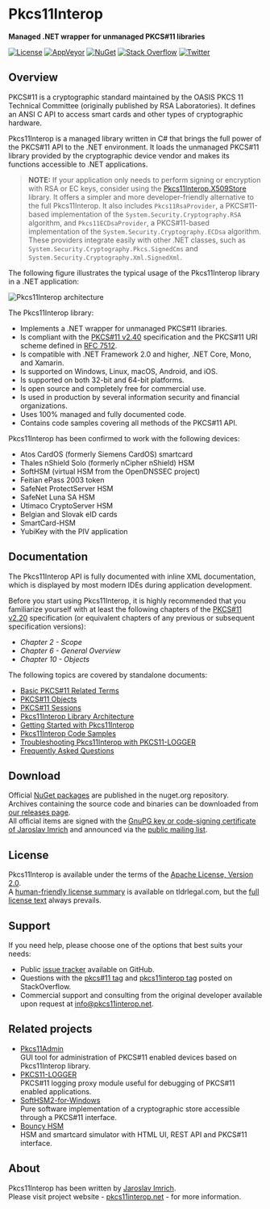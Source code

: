 Pkcs11Interop
=============
**Managed .NET wrapper for unmanaged PKCS#11 libraries**

[![License](https://img.shields.io/badge/license-Apache%202.0-blue.svg)](https://github.com/Pkcs11Interop/Pkcs11Interop/blob/master/LICENSE.md)
[![AppVeyor](https://ci.appveyor.com/api/projects/status/lb1jxb4t4203g3t9/branch/master?svg=true)](https://ci.appveyor.com/project/pkcs11interop/pkcs11interop/branch/master)
[![NuGet](https://img.shields.io/badge/nuget-pkcs11interop-blue.svg)](https://www.nuget.org/packages/Pkcs11Interop/)
[![Stack Overflow](https://img.shields.io/badge/stack-pkcs11interop-blue.svg)](https://stackoverflow.com/questions/tagged/pkcs11interop)
[![Twitter](https://img.shields.io/badge/twitter-p11interop-blue.svg)](https://twitter.com/p11interop)

## Overview

PKCS#11 is a cryptographic standard maintained by the OASIS PKCS 11 Technical Committee (originally published by RSA Laboratories). It defines an ANSI C API to access smart cards and other types of cryptographic hardware.

Pkcs11Interop is a managed library written in C# that brings the full power of the PKCS#11 API to the .NET environment. It loads the unmanaged PKCS#11 library provided by the cryptographic device vendor and makes its functions accessible to .NET applications.

> **NOTE:** If your application only needs to perform signing or encryption with RSA or EC keys, consider using the [Pkcs11Interop.X509Store](https://github.com/Pkcs11Interop/Pkcs11Interop.X509Store) library. It offers a simpler and more developer-friendly alternative to the full Pkcs11Interop. It also includes `Pkcs11RsaProvider`, a PKCS#11-based implementation of the `System.Security.Cryptography.RSA` algorithm, and `Pkcs11ECDsaProvider`, a PKCS#11-based implementation of the `System.Security.Cryptography.ECDsa` algorithm. These providers integrate easily with other .NET classes, such as `System.Security.Cryptography.Pkcs.SignedCms` and `System.Security.Cryptography.Xml.SignedXml`.

The following figure illustrates the typical usage of the Pkcs11Interop library in a .NET application:

![Pkcs11Interop architecture](doc/images/pkcs11interop-architecture-small.png)

The Pkcs11Interop library:

- Implements a .NET wrapper for unmanaged PKCS#11 libraries.
- Is compliant with the [PKCS#11 v2.40](https://github.com/Pkcs11Interop/PKCS11-SPECS/tree/master/v2.40) specification and the PKCS#11 URI scheme defined in [RFC 7512](https://github.com/Pkcs11Interop/PKCS11-SPECS/tree/master/RELATED/RFC7512).
- Is compatible with .NET Framework 2.0 and higher, .NET Core, Mono, and Xamarin.
- Is supported on Windows, Linux, macOS, Android, and iOS.
- Is supported on both 32-bit and 64-bit platforms.
- Is open source and completely free for commercial use.
- Is used in production by several information security and financial organizations.
- Uses 100% managed and fully documented code.
- Contains code samples covering all methods of the PKCS#11 API.

Pkcs11Interop has been confirmed to work with the following devices:

- Atos CardOS (formerly Siemens CardOS) smartcard
- Thales nShield Solo (formerly nCipher nShield) HSM
- SoftHSM (virtual HSM from the OpenDNSSEC project)
- Feitian ePass 2003 token
- SafeNet ProtectServer HSM
- SafeNet Luna SA HSM
- Utimaco CryptoServer HSM
- Belgian and Slovak eID cards
- SmartCard-HSM
- YubiKey with the PIV application

## Documentation

The Pkcs11Interop API is fully documented with inline XML documentation, which is displayed by most modern IDEs during application development.

Before you start using Pkcs11Interop, it is highly recommended that you familiarize yourself with at least the following chapters of the [PKCS#11 v2.20](https://github.com/Pkcs11Interop/PKCS11-SPECS/tree/master/v2.20) specification (or equivalent chapters of any previous or subsequent specification versions):
- *Chapter 2 - Scope*
- *Chapter 6 - General Overview*
- *Chapter 10 - Objects*

The following topics are covered by standalone documents:
- [Basic PKCS#11 Related Terms](doc/01_BASIC_TERMS.md)
- [PKCS#11 Objects](doc/02_OBJECTS.md)
- [PKCS#11 Sessions](doc/03_SESSIONS.md)
- [Pkcs11Interop Library Architecture](doc/04_ARCHITECTURE.md)
- [Getting Started with Pkcs11Interop](doc/05_GETTING_STARTED.md)
- [Pkcs11Interop Code Samples](doc/06_CODE_SAMPLES.md)
- [Troubleshooting Pkcs11Interop with PKCS11-LOGGER](doc/07_TROUBLESHOOTING.md)
- [Frequently Asked Questions](doc/08_FAQ.md)

## Download

Official [NuGet packages](https://www.nuget.org/packages/Pkcs11Interop/) are published in the nuget.org repository.  
Archives containing the source code and binaries can be downloaded from [our releases page](https://github.com/Pkcs11Interop/Pkcs11Interop/releases/).  
All official items are signed with the [GnuPG key or code-signing certificate of Jaroslav Imrich](https://www.jimrich.sk/crypto/) and announced via the [public mailing list](https://groups.google.com/d/forum/pkcs11interop).

## License

Pkcs11Interop is available under the terms of the [Apache License, Version 2.0](https://www.apache.org/licenses/LICENSE-2.0).  
A [human-friendly license summary](https://www.tldrlegal.com/license/apache-license-2-0-apache-2-0) is available on tldrlegal.com, but the [full license text](LICENSE.md) always prevails.

## Support

If you need help, please choose one of the options that best suits your needs:

- Public [issue tracker](https://github.com/Pkcs11Interop/Pkcs11Interop/issues) available on GitHub.
- Questions with the [pkcs#11 tag](https://stackoverflow.com/questions/tagged/pkcs%2311) and [pkcs11interop tag](https://stackoverflow.com/questions/tagged/pkcs11interop) posted on StackOverflow.
- Commercial support and consulting from the original developer available upon request at [info@pkcs11interop.net](mailto:info@pkcs11interop.net).

## Related projects

* [Pkcs11Admin](https://www.pkcs11admin.net/)  
  GUI tool for administration of PKCS#11 enabled devices based on Pkcs11Interop library.
* [PKCS11-LOGGER](https://github.com/Pkcs11Interop/pkcs11-logger)  
  PKCS#11 logging proxy module useful for debugging of PKCS#11 enabled applications.
* [SoftHSM2-for-Windows](https://github.com/disig/SoftHSM2-for-Windows)  
  Pure software implementation of a cryptographic store accessible through a PKCS#11 interface.
* [Bouncy HSM](https://github.com/harrison314/BouncyHsm)  
  HSM and smartcard simulator with HTML UI, REST API and PKCS#11 interface.

## About

Pkcs11Interop has been written by [Jaroslav Imrich](https://www.jimrich.sk).  
Please visit project website - [pkcs11interop.net](https://www.pkcs11interop.net) - for more information.
